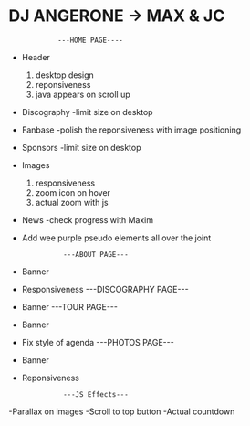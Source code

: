 # DJ ANGERONE -> MAX & JC


                ---HOME PAGE----
- Header
    1. desktop design
    2. reponsiveness
    3. java appears on scroll up
- Discography
    -limit size on desktop
- Fanbase
    -polish the reponsiveness with image positioning
- Sponsors
    -limit size on desktop
- Images
    1. responsiveness
    2. zoom icon on hover
    3. actual zoom with js
- News
    -check progress with Maxim
- Add wee purple pseudo elements all over the joint



                ---ABOUT PAGE---
- Banner
- Responsiveness
                ---DISCOGRAPHY PAGE---
- Banner
                ---TOUR PAGE---
- Banner
- Fix style of agenda
                ---PHOTOS PAGE---
- Banner
- Reponsiveness 



                ---JS Effects---
-Parallax on images
-Scroll to top button
-Actual countdown